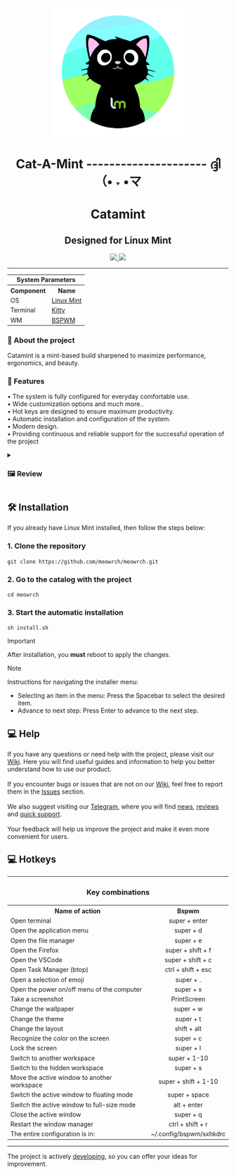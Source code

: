<div align="center">
	<img src=".meta/catamint-logo.png" width="300px">
	<h1> Cat-A-Mint --------------------- ദ്ദി（• ˕ •マ</h1>
	<h1>Catamint</h1>
	<h2>Designed for Linux Mint</h2>
	<a href="./LICENSE">
		<img src="https://img.shields.io/github/license/meowrch/meowrch?color=FCA2AA&labelColor=1C2325&style=for-the-badge">
	</a>
	<a href="./README.md">
		<img src="https://img.shields.io/badge/README-En-blue?color=cba6f7&labelColor=1C2325&style=for-the-badge">
	</a>
</div>

***
<!-- INFORMATION -->
<table>
	<tr>
	    <td colspan="2" align="center"><b>System Parameters</b></td>
	</tr>
	<tr>
	    <th>Component</th>
	    <th>Name</th>
	</tr>
	<tr>
	    <td>OS</td>
	    <td><a href="https://linuxmint.com/">Linux Mint</a></td>
	</tr>
	<tr>
	    <td>Terminal</td>
	    <td><a href="https://github.com/kovidgoyal/kitty">Kitty</a></td>
	</tr>
	<tr>
	    <td title="Window Manager">WM</td>
	    <td><a href="https://github.com/baskerville/bspwm">BSPWM</a>
	</tr>
	<tr>
</table>
<div align="left">
	<h3> 📝 About the project</h2> 
	<p>
	Catamint is a mint-based build sharpened to maximize performance, ergonomics, and beauty.
	</p>
	<h3>🚀 Features</h2>
	<p>
	• The system is fully configured for everyday comfortable use.<br>
	• Wide customization options and much more.. <br>
	• Hot keys are designed to ensure maximum productivity.<br>
	• Automatic installation and configuration of the system.<br>
	• Modern design.<br>
	• Providing continuous and reliable support for the successful operation of the project<br>
	</p>
</div>

<!-- IMAGES -->
<details close> <summary><h3>🖼️ Review</h3></summary>
	<img src=".meta/assets/1.png">
	<img src=".meta/assets/2.png">
	<img src=".meta/assets/3.png">
	<img src=".meta/assets/4.png">
	<img src=".meta/assets/5.png">
	<img src=".meta/assets/6.png">
	<img src=".meta/assets/7.png">
</details>

<!-- INSTALLATION -->
## 🛠 Installation
If you already have Linux Mint installed, then follow the steps below:
### 1. Clone the repository
```
git clone https://github.com/meowrch/meowrch.git
```
### 2. Go to the catalog with the project
```
cd meowrch
```
### 3. Start the automatic installation
```
sh install.sh
```

> [!important]
> After installation, you **must** reboot to apply the changes.


> [!note]
> Instructions for navigating the installer menu:
> - Selecting an item in the menu: Press the Spacebar to select the desired item.
> - Advance to next step: Press Enter to advance to the next step.

<h2>💻 Help</h2>
If you have any questions or need help with the project, please visit our <a href="https://github.com/meowrch/meowrch/wiki">Wiki</a>. Here you will find useful guides and information to help you better understand how to use our product.<br><br>
If you encounter bugs or issues that are not on our <a href="https://github.com/meowrch/meowrch/wiki">Wiki</a>, feel free to report them in the <a href="https://github.com/meowrch/meowrch/issues">Issues</a> section.
<br><br>
We also suggest visiting our <a href="https://t.me/meowrch">Telegram</a>, where you will find <a href="https://t.me/meowrch/9">news</a>, <a href="https://t.me/meowrch/22">reviews</a> and <a href="https://t.me/meowrch/7">quick support</a>.
<br><br>
Your feedback will help us improve the project and make it even more convenient for users.


<h2>💻 Hotkeys</h2>
<table align="center">
<tbody>
	<tr>
		<td colspan="2" align="center"><h3>Key combinations</h3></td>
	</tr>
    <tr>
        <th>Name of action</th>
		<th align="center">Bspwm</th>
    </tr>
	<tr>
        <td>Open terminal</td>
		<td align="center">super + enter</td>
    </tr>
    <tr>
        <td>Open the application menu</td>
		<td align="center">super + d</td>
    </tr>
	<tr>
        <td>Open the file manager</td>
		<td align="center">super + e</td>
    </tr>
	<tr>
        <td>Open the Firefox</td>
		<td align="center">super + shift + f</td>
    </tr>
	<tr>
        <td>Open the VSCode</td>
		<td align="center">super + shift + c</td>
    </tr>
	<tr>
        <td>Open Task Manager (btop)</td>
		<td align="center">ctrl + shift + esc</td>
    </tr>
	<tr>
        <td>Open a selection of emoji</td>
		<td align="center">super + .</td>
    </tr>
    <tr>
        <td>Open the power on/off menu of the computer</td>
		<td align="center">super + x</td>
    </tr>
	<tr>
        <td>Take a screenshot</td>
		<td align="center">PrintScreen</td>
    </tr>
	<tr>
        <td>Change the wallpaper</td>
		<td align="center">super + w</td>
    </tr>
	<tr>
        <td>Change the theme</td>
		<td align="center">super + t</td>
    </tr>
	<tr>
        <td>Change the layout</td>
		<td align="center">shift + alt</td>
    </tr>
    <tr>
        <td>Recognize the color on the screen</td>
		<td align="center">super + c</td>
    </tr>
    <tr>
        <td>Lock the screen</td>
        <td align="center">super + l</td>
    </tr>
	<tr>
        <td>Switch to another workspace</td>
		<td align="center">super + 1-10</td>
    </tr>
	<tr>
        <td>Switch to the hidden workspace</td>
		<td align="center">super + s</td>
    </tr>
    <tr>
        <td>Move the active window to another workspace</td>
		<td align="center">super + shift + 1-10</td>
    </tr>
    <tr>
        <td>Switch the active window to floating mode</td>
		<td align="center">super + space</td>
    </tr>
	<tr>
        <td>Switch the active window to full-size mode</td>
		<td align="center">alt + enter</td>
    </tr>
    <tr>
        <td>Close the active window</td>
		<td align="center">super + q</td>
    </tr>
    <tr>
        <td>Restart the window manager</td>
		<td align="center">ctrl + shift + r</td>
    </tr>
	<tr>
		<td>The entire configuration is in: </td>
		<td>~/.config/bspwm/sxhkdrc</td>
	</tr>
	</tbody>
</table>

***

The project is actively <a href="#">developing</a>, so you can offer your ideas for improvement.
